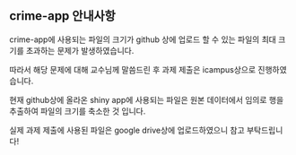 ## crime-app 안내사항
crime-app에 사용되는 파일의 크기가 github 상에 업로드 할 수 있는 파일의 최대 크기를 초과하는 문제가 발생하였습니다.  

따라서 해당 문제에 대해 교수님께 말씀드린 후 과제 제출은 icampus상으로 진행하였습니다.  

현재 github상에 올라온 shiny app에 사용되는 파일은 원본 데이터에서 임의로 행을 추출하여 파일의 크기를 축소한 것 입니다.  

실제 과제 제출에 사용된 파일은 google drive상에 업로드하였으니 참고 부탁드립니다!
